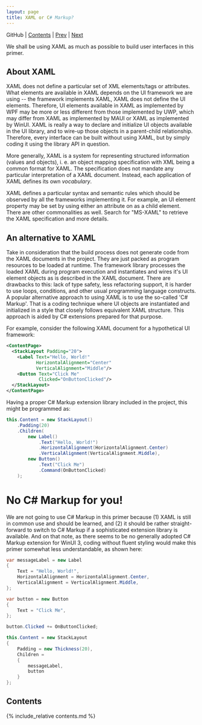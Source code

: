 ```yaml
---
layout: page
title: XAML or C# Markup?
---
```


GitHub | [Contents](./) | [Prev](01) | [Next](03)

We shall be using XAML as much as possible to build user interfaces in this primer. 

## About XAML

XAML does not define a particular set of XML elements/tags or attributes. What elements are available in XAML depends on the UI framework we are using -- the framework implements XAML, XAML does not define the UI elements. Therefore, UI elements available in XAML as implemented by WPF may be more or less different from those implemented by UWP, which may differ from XAML as implemented by MAUI or XAML as implemented by WinUI. XAML is really a way to declare and initialize UI objects available in the UI library, and to wire-up those objects in a parent-child relationship. Therefore, every interface can be built without using XAML, but by simply coding it using the library API in question.

More generally, XAML is a system for representing structured information (values and objects), i. e. an object mapping specification with XML being a common format for XAML. The specification does not mandate any particular interpretation of a XAML document. Instead, each application of XAML defines its own _vocabulary_. 

XAML defines a particular syntax and semantic rules which should be observed by all the frameworks implementing it. For example, an UI element property may be set by using either an attribute on as a child element. There are other commonalities as well. Search for "MS-XAML" to retrieve the XAML specification and more details.

## An alternative to XAML

Take in consideration that the build process does not generate code from the XAML documents in the project. They are just packed as program resources to be loaded at runtime. The framework library processes the loaded XAML during program execution and instantiates and wires it's UI element objects as is described in the XAML document. There are drawbacks to this: lack of type safety, less refactoring support, it is harder to use loops, conditions, and other usual programming language constructs. A popular alternative approach to using XAML is to use the so-called 'C# Markup'. That is a coding technique where UI objects are instantiated and initialized in a style that closely follows equivalent XAML structure. This approach is aided by C# extensions prepared for that purpose.

For example, consider the following XAML document for a hypothetical UI framework:

```xml
<ContentPage>
  <StackLayout Padding="20">
    <Label Text="Hello, World!"
           HorizontalAlignment="Center"
           VerticalAlignment="Middle"/>
    <Button Text="Click Me"
            Clicked="OnButtonClicked"/>
  </StackLayout>
</ContentPage>
```

Having a proper C# Markup extension library included in the project, this might be programmed as:

```csharp
this.Content = new StackLayout()
    .Padding(20)
    .Children(
        new Label()
            .Text("Hello, World!")
            .HorizontalAlignment(HorizontalAlignment.Center)
            .VerticalAlignment(VerticalAlignment.Middle),
        new Button()
            .Text("Click Me")
            .Command(OnButtonClicked)
    );
```

# No C# Markup for you!

We are not going to use C# Markup in this primer because (1) XAML is still in common use and should be learned, and (2) it should be rather straight-forward to switch to C# Markup if a sophisticated extension library is available. And on that note, as there seems to be no generally adopted C# Markup extension for WinUI 3, coding without fluent styling would make this primer somewhat less understandable, as shown here:

```csharp
var messageLabel = new Label
{
    Text = "Hello, World!",
    HorizontalAlignment = HorizontalAlignment.Center,
    VerticalAlignment = VerticalAlignment.Middle,
};

var button = new Button
{
    Text = "Click Me",
};

button.Clicked += OnButtonClicked;

this.Content = new StackLayout
{
    Padding = new Thickness(20),
    Children =
    {
        messageLabel,
        button
    }
};
```

## Contents

{% include_relative contents.md %}
